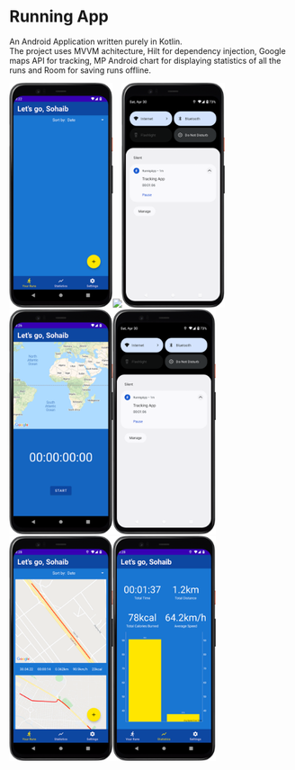 # Running App

An Android Application written purely in Kotlin.<br>The project uses MVVM achitecture, Hilt for dependency injection, Google maps API for tracking, MP Android chart for displaying statistics of all the runs and Room for saving runs offline.

<img src="/previews/Screenshot_20220430_152243.png" height="400"><img src="/previews/running.gif" height="400"><img src="/previews/Screenshot_20220430_152754.png" height="400"><img src="/previews/Screenshot_20220430_152616.png" height="400"><img src="/previews/Screenshot_20220430_152754.png" height="400"><img src="/previews/Screenshot_20220430_152847.png" height="400"><img src="/previews/Screenshot_20220430_152901.png" height="400">